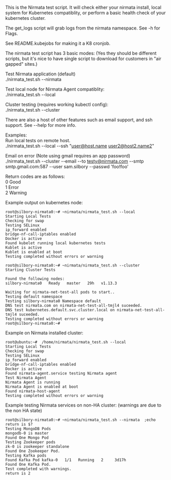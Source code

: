 This is the Nirmata test script.  It will check either your nirmata install, local system for Kubernetes compatiblity, or perform a basic health check of your kubernetes cluster.  

The get_logs script will grab logs from the nirmata namespace.  See -h for Flags.

See README.kubejobs for making it a K8 cronjob.

The nirmata test script has 3 basic modes: (Yes they should be different scripts, but it's nice to have single script to download for customers in "air gapped" sites.)

Test Nirmata application (default)  
./nirmata_test.sh --nirmata

Test local node for Nirmata Agent compatiblity:  
./nirmata_test.sh --local

Cluster testing (requires working kubectl config):  
./nirmata_test.sh --cluster  

There are also a host of other features such as email support, and ssh support.  See --help for more info.

Examples:  
Run local tests on remote host.  
./nirmata_test.sh --local --ssh "user@host.name user2@host2.name2"  

Email on error (Note using gmail requires an app password)  
./nirmata_test.sh --cluster --email --to testy@nirmata.com --smtp smtp.gmail.com:587  --user sam.silbory --passwd 'foo!foo'   


Return codes are as follows:  
0 Good  
1 Error  
2 Warning  

Example output on kubernetes node:
```
root@silbory-nirmata0:~# ~nirmata/nirmata_test.sh --local
Starting Local Tests
Checking for swap
Testing SELinux
ip_forward enabled
bridge-nf-call-iptables enabled
Docker is active
Found kubelet running local kubernetes tests
Kublet is active
Kublet is enabled at boot
Testing completed without errors or warning

root@silbory-nirmata0:~# ~nirmata/nirmata_test.sh --cluster
Starting Cluster Tests

Found the following nodes:
silbory-nirmata0   Ready   master   29h   v1.13.3

Waiting for nirmata-net-test-all pods to start..
Testing default namespace
Testing silbory-nirmata0 Namespace default
DNS test nirmata.com on nirmata-net-test-all-tmjl4 suceeded.
DNS test kubernetes.default.svc.cluster.local on nirmata-net-test-all-tmjl4 suceeded.
Testing completed without errors or warning
root@silbory-nirmata0:~# 
```

Example on Nirmata installed cluster:
```
root@ubuntu:~#  /home/nirmata/nirmata_test.sh --local
Starting Local Tests
Checking for swap
Testing SELinux
ip_forward enabled
bridge-nf-call-iptables enabled
Docker is active
Found nirmata-agent.service testing Nirmata agent
Test Nirmata Agent
Nirmata Agent is running
Nirmata Agent is enabled at boot
Found nirmata-host-agent
Testing completed without errors or warning
```

Example testing Nirmata services on non-HA cluster: (warnings are due to the non HA state)
```
root@silbory-nirmata0:~# ~nirmata/nirmata_test.sh --nirmata  ;echo return is $?
Testing MongoDB Pods
mongodb-0 is master
Found One Mongo Pod
Testing Zookeeper pods
zk-0 is zookeeper standalone
Found One Zookeeper Pod.
Testing Kafka pods
Found Kafka Pod kafka-0   1/1   Running   2     3d17h
Found One Kafka Pod.
Test completed with warnings.
return is 2
```
